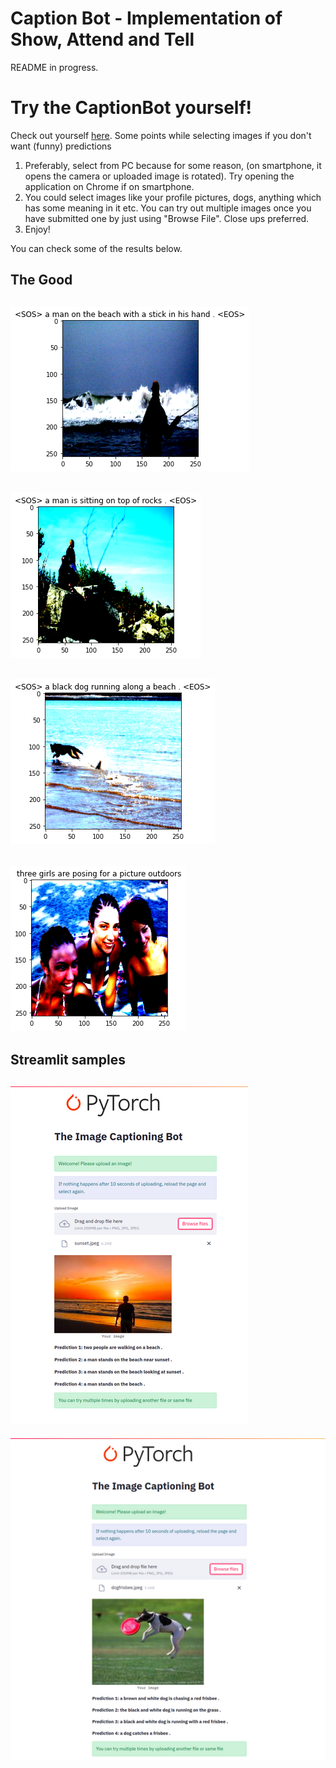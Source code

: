 # Caption Bot - Implementation of Show, Attend and Tell

README in progress. 

# Try the CaptionBot yourself!

Check out yourself [here](https://share.streamlit.io/sankalp1999/image_captioning/main).
Some points while selecting images if you don't want (funny) predictions
1. Preferably, select from PC because for some reason, (on smartphone, it opens the camera or uploaded image is rotated). Try opening the application on Chrome if on 
smartphone.
2. You could select images like your profile pictures, dogs, anything which has some meaning in it etc. You can try
out multiple images once you have submitted one by just using "Browse File". Close ups preferred.
3. Enjoy!

You can check some of the results below.


## The Good
![1.png](/imgs/1.png)
---
![2.png](/imgs/2.png)
---
![3.png](/imgs/3.png)
---
![4.png](/imgs/4.png)
---


## Streamlit samples
![st1.png](/imgs/st1.png)
---
![st2.png](/imgs/st2.png)

